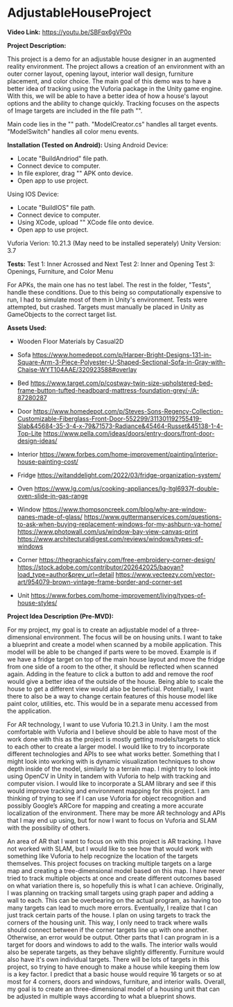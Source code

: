 # AdjustableHouseProject

**Video Link:**
https://youtu.be/SBFqx6gVP0o

**Project Description:**

This project is a demo for an adjustable house designer in an augmented reality environment. The project allows a creation of an environment with an outer corner layout, opening layout, interior wall design, furniture placement, and color choice. The main goal of this demo was to have a better idea of tracking using the Vuforia package in the Unity game engine. With this, we will be able to have a better idea of how a house's layout options and the ability to change quickly. Tracking focuses on the aspects of Image targets are included in the file path "".

Main code lies in the "" path. "ModelCreator.cs" handles all target events. "ModelSwitch" handles all color menu events.

**Installation (Tested on Android):**
Using Android Device:
- Locate "BuildAndriod" file path.
- Connect device to computer.
- In file explorer, drag "" APK onto device.
- Open app to use project.

Using IOS Device:
- Locate "BuildIOS" file path.
- Connect device to computer.
- Using XCode, upload "" XCode file onto device.
- Open app to use project.

Vuforia Verion: 10.21.3 (May need to be installed seperately)
Unity Version: 3.7

**Tests:**
Test 1: Inner Acrossed and Next
Test 2: Inner and Opening
Test 3: Openings, Furniture, and Color Menu

For APKs, the main one has no test label. The rest in the folder, "Tests", handle these conditions. Due to this being so computationally expensive to run, I had to simulate most of them in Unity's environment. Tests were attempted, but crashed. Targets must manually be placed in Unity as GameObjects to the correct target list.

**Assets Used:**

- Wooden Floor Materials by Casual2D

- Sofa
https://www.homedepot.com/p/Harper-Bright-Designs-131-in-Square-Arm-3-Piece-Polyester-U-Shaped-Sectional-Sofa-in-Gray-with-Chaise-WYT104AAE/320923588#overlay

- Bed
https://www.target.com/p/costway-twin-size-upholstered-bed-frame-button-tufted-headboard-mattress-foundation-grey/-/A-87280287

- Door
https://www.homedepot.com/p/Steves-Sons-Regency-Collection-Customizable-Fiberglass-Front-Door-552299/311301192?55419-Slab&45684-35-3-4-x-79&71573-Radiance&45464-Russet&45138-1-4-Top-Lite
https://www.pella.com/ideas/doors/entry-doors/front-door-design-ideas/

- Interior
https://www.forbes.com/home-improvement/painting/interior-house-painting-cost/

- Fridge
https://witanddelight.com/2022/03/fridge-organization-system/

- Oven
https://www.lg.com/us/cooking-appliances/lg-ltgl6937f-double-oven-slide-in-gas-range

- Window
https://www.thompsoncreek.com/blog/why-are-window-panes-made-of-glass/
https://www.guttermanservices.com/questions-to-ask-when-buying-replacement-windows-for-my-ashburn-va-home/
https://www.photowall.com/us/window-bay-view-canvas-print
https://www.architecturaldigest.com/reviews/windows/types-of-windows

- Corner
https://thegraphicsfairy.com/free-embroidery-corner-design/
https://stock.adobe.com/contributor/202642025/baoyan?load_type=author&prev_url=detail
https://www.vecteezy.com/vector-art/954079-brown-vintage-frame-border-and-corner-set

- Unit
https://www.forbes.com/home-improvement/living/types-of-house-styles/

**Project Idea Description (Pre-MVD):**

  For my project, my goal is to create an adjustable model of a three-dimensional environment. The focus will be on housing units. I want to take a blueprint and create a model when scanned by a mobile application. This model will be able to be changed if parts were to be moved. Example is if we have a fridge target on top of the main house layout and move the fridge from one side of a room to the other, it should be reflected when scanned again. Adding in the feature to click a button to add and remove the roof would give a better idea of the outside of the house. Being able to scale the house to get a different view would also be beneficial. Potentially, I want there to also be a way to change certain features of this house model like paint color, utilities, etc. This would be in a separate menu accessed from the application.
  
  For AR technology, I want to use Vuforia 10.21.3 in Unity. I am the most comfortable with Vuforia and I believe should be able to have most of the work done with this as the project is mostly getting models/targets to stick to each other to create a larger model. I would like to try to incorporate different technologies and APIs to see what works better. Something that I might look into working with is dynamic visualization techniques to show depth inside of the model, similarly to a terrain map. I might try to look into using OpenCV in Unity in tandem with Vuforia to help with tracking and computer vision. I would like to incorporate a SLAM library and see if this would improve tracking and environment mapping for this project. I am thinking of trying to see if I can use Vuforia for object recognition and possibly Google’s ARCore for mapping and creating a more accurate localization of the environment. There may be more AR technology and APIs that I may end up using, but for now I want to focus on Vuforia and SLAM with the possibility of others. 
  
  An area of AR that I want to focus on with this project is AR tracking. I have not worked with SLAM, but I would like to see how that would work with something like Vuforia to help recognize the location of the targets themselves. This project focuses on tracking multiple targets on a large map and creating a tree-dimensional model based on this map. I have never tried to track multiple objects at once and create different outcomes based on what variation there is, so hopefully this is what I can achieve. Originally, I was planning on tracking small targets using graph paper and adding a wall to each. This can be overbearing on the actual program, as having too many targets can lead to much more errors. Eventually, I realize that I can just track certain parts of the house. I plan on using targets to track the corners of the housing unit. This way, I only need to track where walls should connect between if the corner targets line up with one another. Otherwise, an error would be output. Other parts that I can program in is a target for doors and windows to add to the walls. The interior walls would also be seperate targets, as they behave slightly differently. Furniture would also have it's own individual targets. There will be lots of targets in this project, so trying to have enough to make a house while keeping them low is a key factor. I predict that a basic house would require 16 targets or so at most for 4 corners, doors and windows, furniture, and interior walls. Overall, my goal is to create an three-dimensional model of a housing unit that can be adjusted in multiple ways according to what a blueprint shows.
